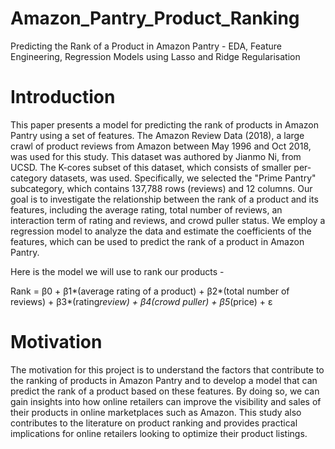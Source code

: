 # Amazon_Pantry_Product_Ranking
Predicting the Rank of a Product in Amazon Pantry - EDA, Feature Engineering, Regression Models using Lasso and Ridge Regularisation

# Introduction
This paper presents a model for predicting the rank of products in Amazon Pantry using a set of features. The Amazon Review Data (2018), a large crawl of product reviews from Amazon between May 1996 and Oct 2018, was used for this study. This dataset was authored by Jianmo Ni, from UCSD. The K-cores subset of this dataset, which consists of smaller per-category datasets, was used. Specifically, we selected the "Prime Pantry" subcategory, which contains 137,788 rows (reviews) and 12 columns. Our goal is to investigate the relationship between the rank of a product and its features, including the average rating, total number of reviews, an interaction term of rating and reviews, and crowd puller status. We employ a regression model to analyze the data and estimate the coefficients of the features, which can be used to predict the rank of a product in Amazon Pantry.

Here is the model we will use to rank our products - 

Rank = β0 + β1*(average rating of a product) + β2*(total number of reviews) + β3*(rating*review) + β4(crowd puller) + β5*(price) + ε

# Motivation
The motivation for this project is to understand the factors that contribute to the ranking of products in Amazon Pantry and to develop a model that can predict the rank of a product based on these features. By doing so, we can gain insights into how online retailers can improve the visibility and sales of their products in online marketplaces such as Amazon. This study also contributes to the literature on product ranking and provides practical implications for online retailers looking to optimize their product listings.

